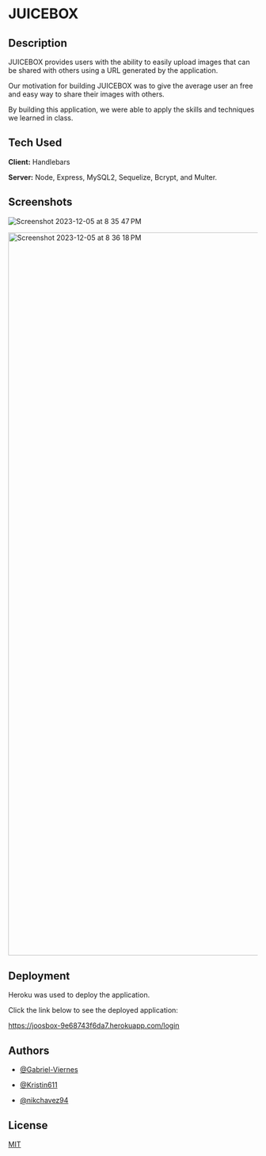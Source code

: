 # JUICEBOX

## Description

JUICEBOX provides users with the ability to easily upload images that can be shared with others using a URL generated by the application. 

Our motivation for building JUICEBOX was to give the average user an free and easy way to share their images with others. 

By building this application, we were able to apply the skills and techniques we learned in class. 


## Tech Used

**Client:** Handlebars

**Server:** Node, Express, MySQL2, Sequelize, Bcrypt, and Multer. 


## Screenshots

![Screenshot 2023-12-05 at 8 35 47 PM](https://github.com/Gabriel-Viernes/project-2/assets/131815565/c432dd61-88d0-476a-919c-c41cc1322d4d)

<img width="1461" alt="Screenshot 2023-12-05 at 8 36 18 PM" src="https://github.com/Gabriel-Viernes/project-2/assets/131815565/7c410b64-cfa7-4a8e-a50c-4186c444fb60">


## Deployment

Heroku was used to deploy the application.

Click the link below to see the deployed application:

https://joosbox-9e68743f6da7.herokuapp.com/login






## Authors

- [@Gabriel-Viernes](https://github.com/Gabriel-Viernes)

- [@Kristin611](https://github.com/Kristin611)

- [@nikchavez94](https://github.com/nikchavez94)



## License

[MIT](https://choosealicense.com/licenses/mit/)